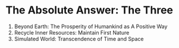 # The Absolute Answer: The Three
1. Beyond Earth: The Prosperity of Humankind as A Positive Way
2. Recycle Inner Resources: Maintain First Nature
3. Simulated World: Transcendence of Time and Space
